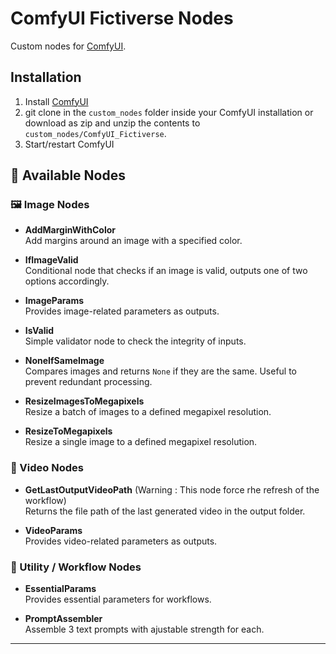 # ComfyUI Fictiverse Nodes
 Custom nodes for [ComfyUI](https://github.com/comfyanonymous/ComfyUI).

## Installation
1. Install [ComfyUI](https://github.com/comfyanonymous/ComfyUI)
2. git clone in the ```custom_nodes``` folder inside your ComfyUI installation or download as zip and unzip the contents to ```custom_nodes/ComfyUI_Fictiverse```.
3. Start/restart ComfyUI

## 📂 Available Nodes

### 🖼 Image Nodes
- **AddMarginWithColor**  
  Add margins around an image with a specified color.  

- **IfImageValid**  
  Conditional node that checks if an image is valid, outputs one of two options accordingly.  

- **ImageParams**  
  Provides image-related parameters as outputs.  

- **IsValid**  
  Simple validator node to check the integrity of inputs.  

- **NoneIfSameImage**  
  Compares images and returns `None` if they are the same. Useful to prevent redundant processing.  

- **ResizeImagesToMegapixels**  
  Resize a batch of images to a defined megapixel resolution.  

- **ResizeToMegapixels**  
  Resize a single image to a defined megapixel resolution.  

### 🎥 Video Nodes
- **GetLastOutputVideoPath**  (Warning : This node force rhe refresh of the workflow)   
  Returns the file path of the last generated video in the output folder.  

- **VideoParams**  
  Provides video-related parameters as outputs.  

### 🧩 Utility / Workflow Nodes
- **EssentialParams**  
  Provides essential parameters for workflows.  

- **PromptAssembler**  
  Assemble 3 text prompts with ajustable strength for each.  

---




